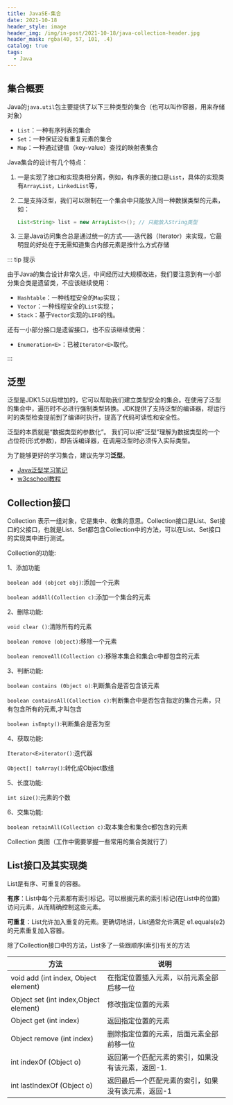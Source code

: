 ```yaml
---
title: JavaSE-集合
date: 2021-10-18  
header_style: image
header_img: /img/in-post/2021-10-18/java-collection-header.jpg
header_mask: rgba(40, 57, 101, .4)
catalog: true
tags:
  - Java
---
```


<!-- more -->

## 集合概要

Java的`java.util`包主要提供了以下三种类型的集合（也可以叫作容器，用来存储对象）

- `List`：一种有序列表的集合
- `Set`：一种保证没有重复元素的集合
- `Map`：一种通过键值（key-value）查找的映射表集合

Java集合的设计有几个特点：

1. 一是实现了接口和实现类相分离，例如，有序表的接口是`List`，具体的实现类有`ArrayList`，`LinkedList`等，

2. 二是支持泛型，我们可以限制在一个集合中只能放入同一种数据类型的元素，如：

   ```java
   List<String> list = new ArrayList<>(); // 只能放入String类型
   ```

3. 三是Java访问集合总是通过统一的方式——迭代器（Iterator）来实现，它最明显的好处在于无需知道集合内部元素是按什么方式存储

::: tip 提示

由于Java的集合设计非常久远，中间经历过大规模改进，我们要注意到有一小部分集合类是遗留类，不应该继续使用：

- `Hashtable`：一种线程安全的`Map`实现；
- `Vector`：一种线程安全的`List`实现；
- `Stack`：基于`Vector`实现的`LIFO`的栈。

还有一小部分接口是遗留接口，也不应该继续使用：

- `Enumeration<E>`：已被`Iterator<E>`取代。

:::



## 泛型

泛型是JDK1.5以后增加的，它可以帮助我们建立类型安全的集合。在使用了泛型的集合中，遍历时不必进行强制类型转换。JDK提供了支持泛型的编译器，将运行时的类型检查提前到了编译时执行，提高了代码可读性和安全性。

泛型的本质就是“数据类型的参数化”。 我们可以把“泛型”理解为数据类型的一个占位符(形式参数)，即告诉编译器，在调用泛型时必须传入实际类型。

 为了能够更好的学习集合，建议先学习**泛型**。

-  [Java泛型学习笔记](generics.md)   
-   [w3cschool教程](https://www.w3cschool.cn/java/java-generics.html)

## Collection接口

Collection 表示一组对象，它是集中、收集的意思。Collection接口是List、Set接口的父接口，也就是List、Set都包含Collection中的方法，可以在List、Set接口的实现类中进行测试。


Collection的功能:

1、添加功能

`boolean add (objcet obj)`:添加一个元素

`boolean addAll(Collection c)`:添加一个集合的元素

2、删除功能:

`void clear ()`:清除所有的元素

`boolean remove (object)`:移除一个元素

`boolean removeAll(Collection c)`:移除本集合和集合c中都包含的元素

3、判断功能:

`boolean contains (0bject o)`:判断集合是否包含该元素

`boolean containsAll(Collection c)`:判断集合中是否包含指定的集合元素，只有包含所有的元素,才叫包含

`boolean isEmpty()`:判断集合是否为空

4、获取功能:

`Iterator<E>iterator()`:迭代器

`Object[] toArray()`:转化成Object数组

5、长度功能:

`int size()`:元素的个数

6、交集功能:

`boolean retainAll(Collection c)`:取本集合和集合c都包含的元素



Collection 类图（工作中需要掌握一些常用的集合类就行了）



## List接口及其实现类

 List是有序、可重复的容器。

**有序**：List中每个元素都有索引标记。可以根据元素的索引标记(在List中的位置)访问元素，从而精确控制这些元素。

**可重复**：List允许加入重复的元素。更确切地讲，List通常允许满足 e1.equals(e2) 的元素重复加入容器。

 除了Collection接口中的方法，List多了一些跟顺序(索引)有关的方法

| 方法                                  | 说明                                               |
| ------------------------------------- | -------------------------------------------------- |
| void add (int index, Object element)  | 在指定位置插入元素，以前元素全部后移一位           |
| Object set (int index,Object element) | 修改指定位置的元素                                 |
| Object get (int index)                | 返回指定位置的元素                                 |
| Object remove (int index)             | 删除指定位置的元素，后面元素全部前移一位           |
| int indexOf (Object o)                | 返回第一个匹配元素的索引，如果没有该元素，返回-1.  |
| int lastIndexOf (Object o)            | 返回最后一个匹配元素的索引，如果没有该元素，返回-1 |















